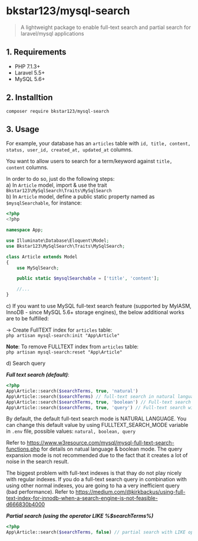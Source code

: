 # bkstar123/mysql-search

> A lightweight package to enable full-text search and partial search for laravel/mysql applications  

## 1. Requirements
- PHP 7.1.3+  
- Laravel 5.5+  
- MySQL 5.6+  

## 2. Installtion
    composer require bkstar123/mysql-search  

## 3. Usage

For example, your database has an ```articles``` table with ```id, title, content, status, user_id, created_at, updated_at``` columns.  

You want to allow users to search for a term/keyword against ```title, content``` columns.  

In order to do so, just do the following steps:  
a) In ```Article``` model, import & use the trait ```Bkstar123\MySqlSearch\Traits\MySqlSearch```  
b) In ```Article``` model, define a public static property named as ```$mysqlSearchable```, for instance:  
```php
<?php
<?php

namespace App;

use Illuminate\Database\Eloquent\Model;
use Bkstar123\MySqlSearch\Traits\MySqlSearch;

class Article extends Model
{
	use MySqlSearch;

	public static $mysqlSearchable = ['title', 'content'];

    //...
}

```

c) If you want to use MySQL full-text search feature (supported by MyIASM, InnoDB - since MySQL 5.6+ storage engines), the below additional works are to be fulfilled:  

-> Create FullTEXT index for ```articles``` table:  
```php artisan mysql-search:init "App\Article"```  

**Note**: To remove FULLTEXT index from ```articles``` table:  
```php artisan mysql-search:reset "App\Article"```  

d) Search query  

***Full text search (default)***:  
```php
<?php
App\Article::search($searchTerms, true, 'natural')
App\Article::search($searchTerms) // full-text search in natural language mode
App\Article::search($searchTerms, true, 'boolean') // Full-text search in boolean mode
App\Article::search($searchTerms, true, 'query') // Full-text search with query expansion
```
By default, the default full-text search mode is NATURAL LANGUAGE. You can change this default value by using FULLTEXT_SEARCH_MODE variable in ```.env``` file, possible values: ```natural, boolean, query```  

Refer to https://www.w3resource.com/mysql/mysql-full-text-search-functions.php for details on natual language & boolean mode. The query expansion mode is not recommended due to the fact that it creates a lot of noise in the search result.  

The biggest problem with full-text indexes is that thay do not play nicely with regular indexes. If you do a full-text search query in combination with using other normal indexes, you are going to ha a very inefficient query (bad performance). Refer to https://medium.com/@kirkbackus/using-full-text-index-for-innodb-when-a-search-engine-is-not-feasible-d666830b4000  

***Partial search (using the operator LIKE %$searchTerms%)***
```php
<?php
App\Article::search($searchTerms, false) // partial search with LIKE operator againt wildcard terms e.g: %searchTerm% 
```



